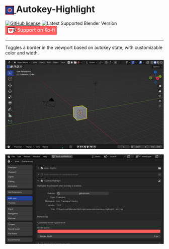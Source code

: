 <h1 tabindex="-1" class="heading-element" dir="auto">
    <a target="_blank" rel="noopener noreferrer" href="Prez/icon.jpg">
        <img src="Prez/icon.png" alt="icon" style="height: 1em; vertical-align: middle;">
    </a>
    Autokey-Highlight
</h1>

[![GitHub license](https://img.shields.io/github/license/L0Lock/Autokey-Highlight?style=for-the-badge)](https://github.com/L0Lock/Autokey-Highlight/blob/master/LICENSE) ![Latest Supported Blender Version](https://img.shields.io/badge/Blender-v4.3.0-orange?style=for-the-badge&logo=blender) [![ko-fi](Prez/SupportOnKofi.jpg)](https://ko-fi.com/lauloque)

-----

Toggles a border in the viewport based on autokey state, with customizable color and width.

![animated prez](Prez/demoAnimation.webp)

![preferences prez](Prez/prefs.jpg)